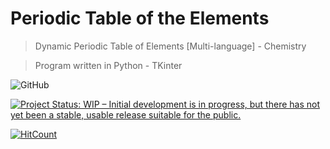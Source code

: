 # Periodic Table of the Elements

> Dynamic Periodic Table of Elements [Multi-language] - Chemistry

> Program written in Python - TKinter

![GitHub](https://img.shields.io/github/license/mickael-bdias/Periodic-Table-Of-Elements)



[![Project Status: WIP – Initial development is in progress, but there has not yet been a stable, usable release suitable for the public.](https://www.repostatus.org/badges/latest/wip.svg)](https://www.repostatus.org/#wip)

[![HitCount](http://hits.dwyl.com/{username}/Periodic-Table-Of-Elements.svg)](http://hits.dwyl.com/{username}/Periodic-Table-Of-Elements)

